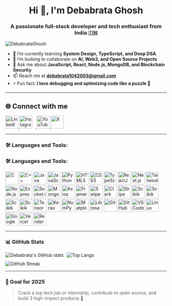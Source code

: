 <h1 align="center">Hi 👋, I'm Debabrata Ghosh</h1>
<h3 align="center">A passionate full-stack developer and tech enthusiast from India 🇮🇳</h3>

<p align="left"> <img src="https://komarev.com/ghpvc/?username=DebabrataGhosh&label=Profile%20views&color=0e75b6&style=flat" alt="DebabrataGhosh" /> </p>

- 🌱 I’m currently learning **System Design, TypeScript, and Deep DSA**  
- 👯 I’m looking to collaborate on **AI, Web3, and Open Source Projects**  
- 💬 Ask me about **JavaScript, React, Node.js, MongoDB, and Blockchain Security**  
- 📫 Reach me at **debabrata1042003@gmail.com**  
- ⚡ Fun fact: **I love debugging and optimizing code like a puzzle 🧩**

---

## 🌐 Connect with me

<p align="left">
  <a href="https://www.linkedin.com/in/debabrataghosh" target="_blank">
    <img src="https://encrypted-tbn0.gstatic.com/images?q=tbn:ANd9GcRokEYt0yyh6uNDKL8uksVLlhZ35laKNQgZ9g&s" alt="LinkedIn" height="40" width="40" />
  </a>
  <a href="https://www.instagram.com/yourusername" target="_blank">
    <img src="https://upload.wikimedia.org/wikipedia/commons/thumb/9/95/Instagram_logo_2022.svg/1200px-Instagram_logo_2022.svg.png" alt="Instagram" height="40" width="40" style="margin-right: 10px;" />
  </a>
  <a href="https://www.youtube.com/@yourchannel" target="_blank">
    <img src="https://upload.wikimedia.org/wikipedia/commons/thumb/0/09/YouTube_full-color_icon_%282017%29.svg/2560px-YouTube_full-color_icon_%282017%29.svg.png" alt="YouTube" height="40" width="40" />
  </a>
  <a href="https://x.com/debabrataghosh" target="_blank">
    <img src="https://upload.wikimedia.org/wikipedia/commons/thumb/b/b7/X_logo.jpg/1200px-X_logo.jpg" alt="X" height="40"  width="40" />
  </a>
</p>


---

### 🛠️ Languages and Tools:

### 🛠️ Languages and Tools:

<p align="left">
  <!-- Languages -->
  <img src="https://cdn.jsdelivr.net/gh/devicons/devicon/icons/c/c-original.svg" alt="C" width="40" height="40"/>
  <img src="https://cdn.jsdelivr.net/gh/devicons/devicon/icons/cplusplus/cplusplus-original.svg" alt="C++" width="40" height="40"/>
  <img src="https://cdn.jsdelivr.net/gh/devicons/devicon/icons/java/java-original.svg" alt="Java" width="40" height="40"/>
  <img src="https://cdn.jsdelivr.net/gh/devicons/devicon/icons/javascript/javascript-original.svg" alt="JavaScript" width="40" height="40"/>
  <img src="https://cdn.jsdelivr.net/gh/devicons/devicon/icons/python/python-original.svg" alt="Python" width="40" height="40"/>
  <img src="https://cdn.jsdelivr.net/gh/devicons/devicon/icons/html5/html5-original.svg" alt="HTML5" width="40" height="40"/>
  <img src="https://cdn.jsdelivr.net/gh/devicons/devicon/icons/css3/css3-original.svg" alt="CSS3" width="40" height="40"/>
  <img src="https://cdn.jsdelivr.net/gh/devicons/devicon/icons/typescript/typescript-original.svg" alt="TypeScript" width="40" height="40"/>

  <!-- Frameworks & Libraries -->
  <img src="https://cdn.jsdelivr.net/gh/devicons/devicon/icons/react/react-original.svg" alt="ReactJS" width="40" height="40"/>
  <img src="https://cdn.jsdelivr.net/gh/devicons/devicon/icons/nextjs/nextjs-original.svg" alt="Next.js" width="40" height="40"/>
  <img src="https://www.vectorlogo.zone/logos/tailwindcss/tailwindcss-icon.svg" alt="Tailwind CSS" width="40" height="40"/>
  <img src="https://cdn.jsdelivr.net/gh/devicons/devicon/icons/nodejs/nodejs-original.svg" alt="Node.js" width="40" height="40"/>
  <img src="https://cdn.jsdelivr.net/gh/devicons/devicon/icons/express/express-original.svg" alt="Express.js" width="40" height="40"/>
  <img src="https://cdn.jsdelivr.net/gh/devicons/devicon/icons/socketio/socketio-original.svg" alt="Socket.io" width="40" height="40"/>
  <img src="https://cdn.jsdelivr.net/gh/devicons/devicon/icons/mongodb/mongodb-original.svg" alt="MongoDB" width="40" height="40"/>
  <img src="https://axios-http.com/assets/favicon.ico" alt="Axios" width="40" height="40"/>
  <img src="https://cdn.worldvectorlogo.com/logos/framer-motion.svg" alt="Framer Motion" width="40" height="40"/>
  <img src="https://swiperjs.com/images/swiper-logo.svg" alt="SwiperJS" width="40" height="40"/>
  <img src="https://pipedream.com/s.v0/app_dBhw8k/logo/orig" alt="Clerk" width="40" height="40"/>
  <img src="https://encrypted-tbn0.gstatic.com/images?q=tbn:ANd9GcQQGluJhW7I1NYU7jF77E-9K9I46_ib_DUNHw&s" alt="Stripe" width="40" height="40"/>
  <img src="https://github.com/user-attachments/assets/2229b9c6-06f4-4fea-ad99-01c4cd46616c" alt="Scikik learn" width="40" height="40" />
  <img src="https://www.svgrepo.com/show/354240/pytorch.svg" alt="Scikik learn" width="40" height="40" />
  <img src="https://images.icon-icons.com/2699/PNG/512/opencv_logo_icon_170887.png" alt="Scikik learn" width="40" height="40" />
  <img src="https://img.icons8.com/?size=512&id=xSkewUSqtErH&format=png" alt="Scikik learn" width="40" height="40" />

  
  <!-- AI / Data Science -->
  <img src="https://cdn.jsdelivr.net/gh/devicons/devicon/icons/tensorflow/tensorflow-original.svg" alt="TensorFlow" width="40" height="40"/>
  <img src="https://cdn.jsdelivr.net/gh/devicons/devicon/icons/keras/keras-original.svg" alt="Keras" width="40" height="40"/>
  <img src="https://cdn.jsdelivr.net/gh/devicons/devicon/icons/numpy/numpy-original.svg" alt="NumPy" width="40" height="40"/>
  <img src="https://upload.wikimedia.org/wikipedia/commons/0/01/Created_with_Matplotlib-logo.svg" alt="Matplotlib" width="40" height="40"/>
  <img src="https://avatars.githubusercontent.com/u/18124827?s=280&v=4" alt="Librosa" width="40" height="40"/>

  

  <!-- Tools -->
  <img src="https://cdn.jsdelivr.net/gh/devicons/devicon/icons/git/git-original.svg" alt="Git" width="40" height="40"/>
  <img src="https://cdn.jsdelivr.net/gh/devicons/devicon/icons/github/github-original.svg" alt="GitHub" width="40" height="40"/>
  <img src="https://cdn.jsdelivr.net/gh/devicons/devicon/icons/vscode/vscode-original.svg" alt="VS Code" width="40" height="40"/>
  <img src="https://cdn.jsdelivr.net/gh/devicons/devicon/icons/linux/linux-original.svg" alt="Linux" width="40" height="40"/>
  <img src="https://cdn.jsdelivr.net/gh/devicons/devicon/icons/googlecolab/googlecolab-original.svg" alt="Google Colab" width="40" height="40"/>
  <img src="https://pipedream.com/s.v0/app_XaLh2x/logo/orig" alt="Vercel" width="40" height="40"/>
  <img src="https://us1.discourse-cdn.com/flex016/uploads/render/original/2X/1/11352202c8503f736bea5efb59684f678d7c860c.svg" alt="Render" width="40" height="40"/>
  
</p>


---



### 📊 GitHub Stats

<!-- Row 1: GitHub Stats + Top Languages -->
<div style="display: flex; justify-content: flex-start; align-items: flex-start; gap: 10px; flex-wrap: wrap;">
  <img src="https://github-readme-stats.vercel.app/api?username=debabrataghoosh&show_icons=true&theme=github_dark" alt="Debabrata's GitHub stats" />
  <img src="https://github-readme-stats.vercel.app/api/top-langs/?username=debabrataghoosh&layout=compact&theme=github_dark" alt="Top Langs" />
</div>

<!-- Row 2: GitHub Streak -->
<div style="margin-top: 10px;">
  <img src="https://github-readme-streak-stats.herokuapp.com/?user=debabrataghoosh&theme=github_dark" alt="GitHub Streak" />
</div>

---

### 🎯 Goal for 2025
> Crack a top tech job or internship, contribute to open source, and build 3 high-impact products 🚀


